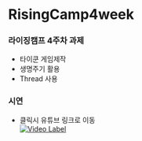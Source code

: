 # RisingCamp4week 
### 라이징캠프 4주차 과제 </br>
* 타이쿤 게임제작
* 생명주기 활용
* Thread 사용

### 시연
* 클릭시 유튜브 링크로 이동 </br>
[![Video Label](https://user-images.githubusercontent.com/108243290/219848858-1cdfe1a6-012b-4f43-b2db-063d0d921963.jpg)](https://www.youtube.com/watch?v=VrzmVG0XtmQ)
</br>


